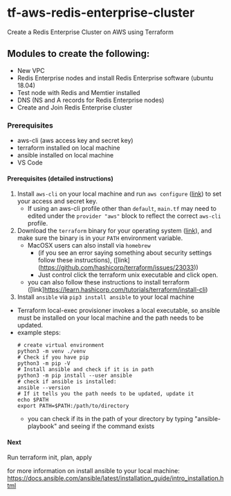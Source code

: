 # tf-aws-redis-enterprise-cluster
Create a Redis Enterprise Cluster on AWS using Terraform

## Modules to create the following:
* New VPC 
* Redis Enterprise nodes and install Redis Enterprise software (ubuntu 18.04)
* Test node with Redis and Memtier installed
* DNS (NS and A records for Redis Enterprise nodes)
* Create and Join Redis Enterprise cluster 

### Prerequisites
* aws-cli (aws access key and secret key)
* terraform installed on local machine
* ansible installed on local machine
* VS Code

#### Prerequisites (detailed instructions)
1.  Install `aws-cli` on your local machine and run `aws configure` ([link](https://docs.aws.amazon.com/cli/latest/userguide/cli-chap-install.html)) to set your access and secret key.
    - If using an aws-cli profile other than `default`, `main.tf` may need to edited under the `provider "aws"` block to reflect the correct `aws-cli` profile.
2.  Download the `terraform` binary for your operating system ([link](https://www.terraform.io/downloads.html)), and make sure the binary is in your `PATH` environment variable.
    - MacOSX users can also install via `homebrew`
        - (if you see an error saying something about security settings follow these instructions), ([link] (https://github.com/hashicorp/terraform/issues/23033))
        - Just control click the terraform unix executable and click open. 
    - you can also follow these instructions to install terraform ([link]https://learn.hashicorp.com/tutorials/terraform/install-cli)
 3.  Install `ansible` via `pip3 install ansible` to your local machine   
* Terraform local-exec provisioner invokes a local executable, so ansible must be installed on your local machine and the path needs to be updated.
* example steps:
    ```
    # create virtual environment
    python3 -m venv ./venv
    # Check if you have pip
    python3 -m pip -V
    # Install ansible and check if it is in path
    python3 -m pip install --user ansible
    # check if ansible is installed:
    ansible --version
    # If it tells you the path needs to be updated, update it
    echo $PATH
    export PATH=$PATH:/path/to/directory
    ```
    * you can check if its in the path of your directory by typing "ansible-playbook" and seeing if the command exists


#### Next


Run terraform init, plan, apply

for more information on install ansible to your local machine:
https://docs.ansible.com/ansible/latest/installation_guide/intro_installation.html
